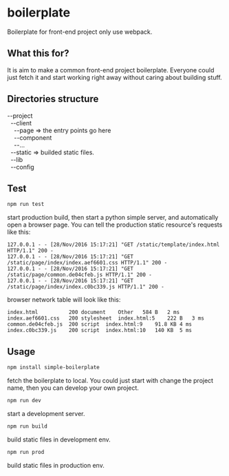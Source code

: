 # boilerplate
Boilerplate for front-end project only use webpack.

## What this for?
It is aim to make a common front-end project boilerplate. Everyone could just fetch it and start working right away without caring about building stuff.

## Directories structure
--project   
&nbsp;&nbsp;--client  
&nbsp;&nbsp;&nbsp;&nbsp;--page      => the entry points go here  
&nbsp;&nbsp;&nbsp;&nbsp;--component    
&nbsp;&nbsp;&nbsp;&nbsp;--...   
&nbsp;&nbsp;--static => builded static files.  
&nbsp;&nbsp;--lib   
&nbsp;&nbsp;--config  
  
## Test
```sh
npm run test
```
start production build, then start a python simple server, and automatically open a browser page. 
You can tell the production static resource's requests like this:
```text
127.0.0.1 - - [28/Nov/2016 15:17:21] "GET /static/template/index.html HTTP/1.1" 200 -
127.0.0.1 - - [28/Nov/2016 15:17:21] "GET /static/page/index/index.aef6601.css HTTP/1.1" 200 -
127.0.0.1 - - [28/Nov/2016 15:17:21] "GET /static/page/common.de04cfeb.js HTTP/1.1" 200 -
127.0.0.1 - - [28/Nov/2016 15:17:21] "GET /static/page/index/index.c0bc339.js HTTP/1.1" 200 -
```
browser network table will look like this:
```test
index.html	        200	document	Other	584 B	2 ms	
index.aef6601.css	200	stylesheet	index.html:5	222 B	3 ms	
common.de04cfeb.js	200	script	index.html:9	91.8 KB	4 ms	
index.c0bc339.js	200	script	index.html:10	140 KB	5 ms	

```
  
## Usage
```sh
npm install simple-boilerplate
```
fetch the boilerplate to local.
You could just start with change the project name, then you can develop your own project.

```sh
npm run dev
```
start a development server.

```sh
npm run build
```
build static files in development env.

```sh
npm run prod
```
build static files in production env.
